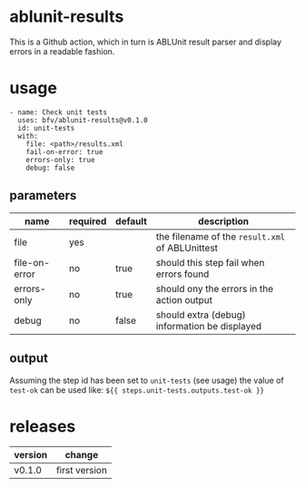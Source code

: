 # ablunit-results
This is a Github action, which in turn is ABLUnit result parser and display errors in a readable fashion.

# usage
```
- name: Check unit tests
  uses: bfv/ablunit-results@v0.1.0
  id: unit-tests
  with:
    file: <path>/results.xml
    fail-on-error: true
    errors-only: true
    debug: false
```

## parameters
| name  | required | default | description |
| --- | --- | --- | ---- | 
| file  | yes | | the filename of the `result.xml` of ABLUnittest  |
| file-on-error | no | true | should this step fail when errors found |
| errors-only | no | true | should ony the errors in the action output |
| debug | no | false | should extra (debug) information be displayed |

## output
Assuming the step id has been set to `unit-tests` (see usage) the value of `test-ok` can be used like:
`${{ steps.unit-tests.outputs.test-ok }}`

# releases

| version  | change |
| --- | --- | 
| v0.1.0  | first version | 
